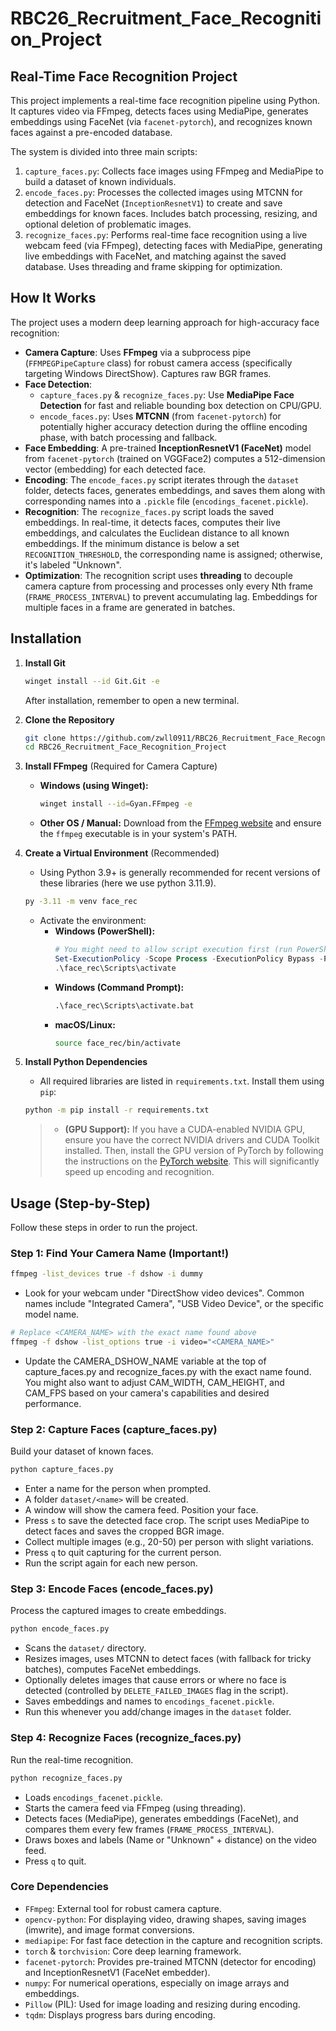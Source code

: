 # RBC26_Recruitment_Face_Recognition_Project

## Real-Time Face Recognition Project

This project implements a real-time face recognition pipeline using Python. It captures video via FFmpeg, detects faces using MediaPipe, generates embeddings using FaceNet (via `facenet-pytorch`), and recognizes known faces against a pre-encoded database.

The system is divided into three main scripts:

1.  `capture_faces.py`: Collects face images using FFmpeg and MediaPipe to build a dataset of known individuals.
2.  `encode_faces.py`: Processes the collected images using MTCNN for detection and FaceNet (`InceptionResnetV1`) to create and save embeddings for known faces. Includes batch processing, resizing, and optional deletion of problematic images.
3.  `recognize_faces.py`: Performs real-time face recognition using a live webcam feed (via FFmpeg), detecting faces with MediaPipe, generating live embeddings with FaceNet, and matching against the saved database. Uses threading and frame skipping for optimization.

## How It Works

The project uses a modern deep learning approach for high-accuracy face recognition:

* **Camera Capture**: Uses **FFmpeg** via a subprocess pipe (`FFMPEGPipeCapture` class) for robust camera access (specifically targeting Windows DirectShow). Captures raw BGR frames.
* **Face Detection**:
    * `capture_faces.py` & `recognize_faces.py`: Use **MediaPipe Face Detection** for fast and reliable bounding box detection on CPU/GPU.
    * `encode_faces.py`: Uses **MTCNN** (from `facenet-pytorch`) for potentially higher accuracy detection during the offline encoding phase, with batch processing and fallback.
* **Face Embedding**: A pre-trained **InceptionResnetV1 (FaceNet)** model from `facenet-pytorch` (trained on VGGFace2) computes a 512-dimension vector (embedding) for each detected face.
* **Encoding**: The `encode_faces.py` script iterates through the `dataset` folder, detects faces, generates embeddings, and saves them along with corresponding names into a `.pickle` file (`encodings_facenet.pickle`).
* **Recognition**: The `recognize_faces.py` script loads the saved embeddings. In real-time, it detects faces, computes their live embeddings, and calculates the Euclidean distance to all known embeddings. If the minimum distance is below a set `RECOGNITION_THRESHOLD`, the corresponding name is assigned; otherwise, it's labeled "Unknown".
* **Optimization**: The recognition script uses **threading** to decouple camera capture from processing and processes only every Nth frame (`FRAME_PROCESS_INTERVAL`) to prevent accumulating lag. Embeddings for multiple faces in a frame are generated in batches.

## Installation

1.  **Install Git**
    ```bash
    winget install --id Git.Git -e
    ```
    After installation, remember to open a new terminal. 

3.  **Clone the Repository**
    ```bash
    git clone https://github.com/zwll0911/RBC26_Recruitment_Face_Recognition_Project.git
    cd RBC26_Recruitment_Face_Recognition_Project
    ```

5.  **Install FFmpeg** (Required for Camera Capture)
    * **Windows (using Winget):**
        ```bash
        winget install --id=Gyan.FFmpeg -e
        ```
    * **Other OS / Manual:** Download from the [FFmpeg website](https://ffmpeg.org/download.html) and ensure the `ffmpeg` executable is in your system's PATH.

6.  **Create a Virtual Environment** (Recommended)
    * Using Python 3.9+ is generally recommended for recent versions of these libraries (here we use python 3.11.9).
    ```bash
    py -3.11 -m venv face_rec
    ```
    * Activate the environment:
        * **Windows (PowerShell):**
            ```powershell
            # You might need to allow script execution first (run PowerShell as Administrator)
            Set-ExecutionPolicy -Scope Process -ExecutionPolicy Bypass -Force
            .\face_rec\Scripts\activate
            ```
        * **Windows (Command Prompt):**
            ```cmd
            .\face_rec\Scripts\activate.bat
            ```
        * **macOS/Linux:**
            ```bash
            source face_rec/bin/activate
            ```

7.  **Install Python Dependencies**
    * All required libraries are listed in `requirements.txt`. Install them using `pip`:
    ```bash
    python -m pip install -r requirements.txt
    ```
    > * **(GPU Support):** If you have a CUDA-enabled NVIDIA GPU, ensure you have the correct NVIDIA drivers and CUDA Toolkit installed. Then, install the GPU version of PyTorch by following the instructions on the [PyTorch website](https://pytorch.org/get-started/locally/). This will significantly speed up encoding and recognition.

## Usage (Step-by-Step)

Follow these steps in order to run the project.

### Step 1: Find Your Camera Name (Important!)

```bash
ffmpeg -list_devices true -f dshow -i dummy
```

- Look for your webcam under "DirectShow video devices". Common names include "Integrated Camera", "USB Video Device", or the specific model name.

```bash
# Replace <CAMERA_NAME> with the exact name found above
ffmpeg -f dshow -list_options true -i video="<CAMERA_NAME>"
```

- Update the CAMERA_DSHOW_NAME variable at the top of capture_faces.py and recognize_faces.py with the exact name found. You might also want to adjust CAM_WIDTH, CAM_HEIGHT, and CAM_FPS based on your camera's capabilities and desired performance.

### Step 2: Capture Faces (capture_faces.py)

Build your dataset of known faces.

```bash
python capture_faces.py
```

- Enter a name for the person when prompted.
- A folder `dataset/<name>` will be created.
- A window will show the camera feed. Position your face.
- Press `s` to save the detected face crop. The script uses MediaPipe to detect faces and saves the cropped BGR image.
- Collect multiple images (e.g., 20-50) per person with slight variations.
- Press `q` to quit capturing for the current person.
- Run the script again for each new person.

### Step 3: Encode Faces (encode_faces.py)

Process the captured images to create embeddings.

```bash
python encode_faces.py
```

- Scans the `dataset/` directory.
- Resizes images, uses MTCNN to detect faces (with fallback for tricky batches), computes FaceNet embeddings.
- Optionally deletes images that cause errors or where no face is detected (controlled by `DELETE_FAILED_IMAGES` flag in the script).
- Saves embeddings and names to `encodings_facenet.pickle`.
- Run this whenever you add/change images in the `dataset` folder.

### Step 4: Recognize Faces (recognize_faces.py)

Run the real-time recognition.

```bash
python recognize_faces.py
```

- Loads `encodings_facenet.pickle`.
- Starts the camera feed via FFmpeg (using threading).
- Detects faces (MediaPipe), generates embeddings (FaceNet), and compares them every few frames (`FRAME_PROCESS_INTERVAL`).
- Draws boxes and labels (Name or "Unknown" + distance) on the video feed.
- Press `q` to quit.

### Core Dependencies

- `FFmpeg`: External tool for robust camera capture.
- `opencv-python`: For displaying video, drawing shapes, saving images (imwrite), and image format conversions.
- `mediapipe`: For fast face detection in the capture and recognition scripts.
- `torch` & `torchvision`: Core deep learning framework.
- `facenet-pytorch`: Provides pre-trained MTCNN (detector for encoding) and InceptionResnetV1 (FaceNet embedder).
- `numpy`: For numerical operations, especially on image arrays and embeddings.
- `Pillow` (PIL): Used for image loading and resizing during encoding.
- `tqdm`: Displays progress bars during encoding.
